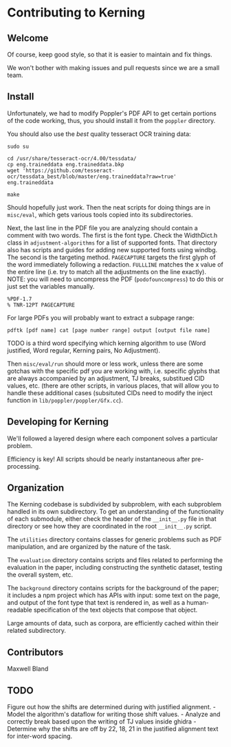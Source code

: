 # Contributing to Kerning

## Welcome

Of course, keep good style, so that it is easier to maintain and fix things.

We won't bother with making issues and pull requests since we are a small team.

## Install

Unfortunately, we had to modify Poppler's PDF API to get certain portions of the code 
working, thus, you should install it from the `poppler` directory.

You should also use the _best_ quality tesseract OCR training data:

```
sudo su

cd /usr/share/tesseract-ocr/4.00/tessdata/
cp eng.traineddata eng.traineddata.bkp
wget 'https://github.com/tesseract-ocr/tessdata_best/blob/master/eng.traineddata?raw=true' eng.traineddata
```

```
make
```

Should hopefully just work.
Then the neat scripts for doing things are in `misc/eval`, which gets various tools copied into its subdirectories.

Next, the last line in the PDF file you are analyzing should contain a comment with two words.
The first is the font type. 
Check the WidthDict.h class in `adjustment-algorithms` for a list of supported fonts. 
That directory also has scripts and guides for adding new supported fonts using windbg.
The second is the targeting method. 
`PAGECAPTURE` targets the first glyph of the word immediately following a redaction.
`FULLLINE` matches the x value of the entire line (i.e. try to match all the adjustments on the line exactly).
NOTE: you will need to uncompress the PDF (`podofouncompress`) to do this or just set the variables manually.

```
%PDF-1.7
% TNR-12PT PAGECAPTURE
```

For large PDFs you will probably want to extract a subpage range:

```
pdftk [pdf name] cat [page number range] output [output file name]
```

TODO is a third word specifying which kerning algorithm to use (Word justified, Word regular, Kerning pairs, No Adjustment).

Then `misc/eval/run` should more or less work, unless there are some gotchas with the specific pdf you are working with, i.e. specific glyphs that are always accompanied by an adjustment, TJ breaks, substitued CID values, etc. (there are other scripts, in various places, that will allow you to handle these additional cases (subsituted CIDs need to modify the inject function in `lib/poppler/poppler/Gfx.cc`).

## Developing for Kerning

We'll followed a layered design where each component solves a particular problem.

Efficiency is key! All scripts should be nearly instantaneous after pre-processing.

## Organization

The Kerning codebase is subdivided by subproblem, with each subproblem handled in its own subdirectory. To get an understanding of the functionality of each submodule, either check the header of the `__init__.py` file in that directory or see how they are coordinated in the root `__init__.py` script.

The `utilities` directory contains classes for generic problems such as PDF manipulation, and are organized by the nature of the task.

The `evaluation` directory contains scripts and files related to performing the evaluation in the paper, including constructing the synthetic dataset, testing the overall system, etc.

The `background` directory contains scripts for the background of the paper; it includes a npm project which has APIs with input: some text on the page, and output of the font type that text is rendered in, as well as a human-readable specification of the text objects that compose that object.

Large amounts of data, such as corpora, are efficiently cached within their related subdirectory.

## Contributors

Maxwell Bland

## TODO

Figure out how the shifts are determined during with justified alignment. 
	- Model the algorithm's dataflow for writing those shift values.
	- Analyze and correctly break based upon the writing of TJ values inside ghidra
	- Determine why the shifts are off by 22, 18, 21 in the justified alignment text for inter-word spacing.
